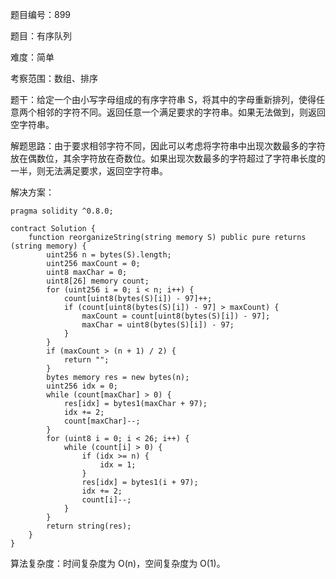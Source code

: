 题目编号：899

题目：有序队列

难度：简单

考察范围：数组、排序

题干：给定一个由小写字母组成的有序字符串 S，将其中的字母重新排列，使得任意两个相邻的字符不同。返回任意一个满足要求的字符串。如果无法做到，则返回空字符串。

解题思路：由于要求相邻字符不同，因此可以考虑将字符串中出现次数最多的字符放在偶数位，其余字符放在奇数位。如果出现次数最多的字符超过了字符串长度的一半，则无法满足要求，返回空字符串。

解决方案：

```solidity
pragma solidity ^0.8.0;

contract Solution {
    function reorganizeString(string memory S) public pure returns (string memory) {
        uint256 n = bytes(S).length;
        uint256 maxCount = 0;
        uint8 maxChar = 0;
        uint8[26] memory count;
        for (uint256 i = 0; i < n; i++) {
            count[uint8(bytes(S)[i]) - 97]++;
            if (count[uint8(bytes(S)[i]) - 97] > maxCount) {
                maxCount = count[uint8(bytes(S)[i]) - 97];
                maxChar = uint8(bytes(S)[i]) - 97;
            }
        }
        if (maxCount > (n + 1) / 2) {
            return "";
        }
        bytes memory res = new bytes(n);
        uint256 idx = 0;
        while (count[maxChar] > 0) {
            res[idx] = bytes1(maxChar + 97);
            idx += 2;
            count[maxChar]--;
        }
        for (uint8 i = 0; i < 26; i++) {
            while (count[i] > 0) {
                if (idx >= n) {
                    idx = 1;
                }
                res[idx] = bytes1(i + 97);
                idx += 2;
                count[i]--;
            }
        }
        return string(res);
    }
}
```

算法复杂度：时间复杂度为 O(n)，空间复杂度为 O(1)。
